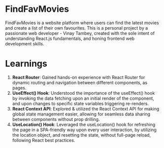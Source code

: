 # FindFavMovies

FindFavMovies is a website platform where users can find the latest movies and create a list of their own favourites. 
This is a personal project by a passionate web developer - Vinay Tambey, created with the sole intent of understanding React.js fundamentals, and honing frontend web development skills.

# Learnings
1. **React Router**: Gained hands-on experience with React Router for dynamic routing and navigation between different components, as pages. 
2. **UseEffect() Hook**: Understood the importance of the useEffect() hook by invoking the data fetching upon an initial render of the component, and upon changes to specific state variables triggering re-renders.
3. **React Context API**: Explored & utilized the React Context API for making global state management easier, allowing for seamless data sharing between components without prop drilling.
4. **UseLocation() Hook**: Leveraged the useLocation() hook for refreshing the page in a SPA-friendly way upon every user interaction, by utilizing the location object, and resetting the state, without full-page reload, following React best practices.